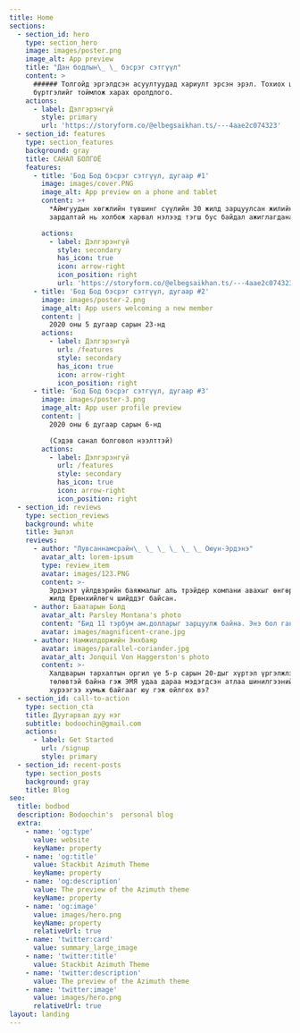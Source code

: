 ```yaml
---
title: Home
sections:
  - section_id: hero
    type: section_hero
    image: images/poster.png
    image_alt: App preview
    title: "Дан бодлын\_ \_ бэсрэг сэтгүүл"
    content: >
      ###### Толгойд эргэлдсэн асуултуудад хариулт эрсэн эрэл. Тохиох цагийн
      бүртгэлийг тоймлож харах оролдлого.
    actions:
      - label: Дэлгэрэнгүй
        style: primary
        url: 'https://storyform.co/@elbegsaikhan.ts/---4aae2c074323'
  - section_id: features
    type: section_features
    background: gray
    title: САНАЛ БОЛГОЁ
    features:
      - title: 'Бод Бод бэсрэг сэтгүүл, дугаар #1'
        image: images/cover.PNG
        image_alt: App preview on a phone and tablet
        content: >+
          *Аймгуудын хөгжлийн түвшинг сүүлийн 30 жилд зарцуулсан жилийн дундаж
          зардалтай нь холбож харвал нэлээд тэгш бус байдал ажиглагдана.*

        actions:
          - label: Дэлгэрэнгүй
            style: secondary
            has_icon: true
            icon: arrow-right
            icon_position: right
            url: 'https://storyform.co/@elbegsaikhan.ts/---4aae2c074323'
      - title: 'Бод Бод бэсрэг сэтгүүл, дугаар #2'
        image: images/poster-2.png
        image_alt: App users welcoming a new member
        content: |
          2020 оны 5 дугаар сарын 23-нд
        actions:
          - label: Дэлгэрэнгүй
            url: /features
            style: secondary
            has_icon: true
            icon: arrow-right
            icon_position: right
      - title: 'Бод Бод бэсрэг сэтгүүл, дугаар #3'
        image: images/poster-3.png
        image_alt: App user profile preview
        content: |
          2020 оны 6 дугаар сарын 6-нд

          (Сэдэв санал болговол нээлттэй)
        actions:
          - label: Дэлгэрэнгүй
            url: /features
            style: secondary
            has_icon: true
            icon: arrow-right
            icon_position: right
  - section_id: reviews
    type: section_reviews
    background: white
    title: Эшлэл
    reviews:
      - author: "Лувсаннамсрайн\_ \_ \_ \_ \_ \_ Оюун-Эрдэнэ"
        avatar_alt: lorem-ipsum
        type: review_item
        avatar: images/123.PNG
        content: >-
          Эрдэнэт үйлдвэрийн баяжмалыг аль трэйдер компани авахыг өнгөрсөн 30
          жилд Ерөнхийлөгч шийддэг байсан.
      - author: Баатарын Болд
        avatar_alt: Parsley Montana's photo
        content: "Бид 11 тэрбум ам.долларыг зарцуулж байна. Энэ бол ганцхан хөрөнгө оруулагчаас гарч байгаа зардал. Хөрөнгө оруулалт гэхээр хөрөнгө авч байгаа мэт ойлгож болохгүй.\_ Хөрөнгө оруулалт бол\_ манай компаниас гарч байгаа зардал."
        avatar: images/magnificent-crane.jpg
      - author: Намжилдоржийн Энхбаяр
        avatar: images/parallel-coriander.jpg
        avatar_alt: Jonquil Von Haggerston's photo
        content: >-
          Халдварын тархалтын оргил үе 5-р сарын 20-дыг хүртэл үргэлжлэх
          төлөвтэй байна гэж ЭМЯ удаа дараа мэдэгдсэн атлаа шинилгээний хамрах
          хүрээгээ хумьж байгааг юу гэж ойлгох вэ?
  - section_id: call-to-action
    type: section_cta
    title: Дуугарвал дуу нэг
    subtitle: bodoochin@gmail.com
    actions:
      - label: Get Started
        url: /signup
        style: primary
  - section_id: recent-posts
    type: section_posts
    background: gray
    title: Blog
seo:
  title: bodbod
  description: Bodoochin's  personal blog
  extra:
    - name: 'og:type'
      value: website
      keyName: property
    - name: 'og:title'
      value: Stackbit Azimuth Theme
      keyName: property
    - name: 'og:description'
      value: The preview of the Azimuth theme
      keyName: property
    - name: 'og:image'
      value: images/hero.png
      keyName: property
      relativeUrl: true
    - name: 'twitter:card'
      value: summary_large_image
    - name: 'twitter:title'
      value: Stackbit Azimuth Theme
    - name: 'twitter:description'
      value: The preview of the Azimuth theme
    - name: 'twitter:image'
      value: images/hero.png
      relativeUrl: true
layout: landing
---
```

